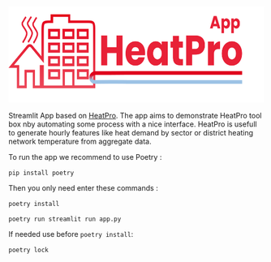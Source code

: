 <div style="text-align:center">
<img style="height: 5cm;" alt="HeatPro App logo" src=logo/heatpro_app_logo.png>
</div>

Streamlit App based on <a href='https://github.com/CEA-Liten/HeatPro'>HeatPro</a>. The app aims to demonstrate HeatPro tool box nby automating some process with a nice interface. HeatPro is usefull to generate hourly features like heat demand by sector or district heating network temperature from aggregate data.

To run the app we recommend to use Poetry :

```
pip install poetry
```

Then you only need enter these commands :

```
poetry install
```
```
poetry run streamlit run app.py
```

If needed use before `poetry install`:
```
poetry lock
```
